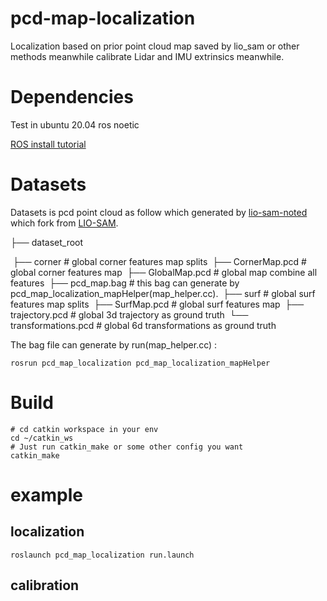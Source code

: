 # pcd-map-localization
Localization based on prior point cloud map saved by lio_sam or other methods meanwhile calibrate Lidar and IMU extrinsics meanwhile.

# Dependencies
Test in ubuntu 20.04 ros noetic

[ROS install tutorial](https://www.ros.org/blog/getting-started/)

# Datasets

Datasets is pcd point cloud as follow which generated by [lio-sam-noted](https://github.com/stu-fullstack/lio-sam-noted) which  fork from [LIO-SAM](https://github.com/TixiaoShan/LIO-SAM).

├── dataset_root

​	├── corner 							# global corner features map splits
​	├── CornerMap.pcd 			# global corner features map
​	├── GlobalMap.pcd 			# global map combine all features
​	├── pcd_map.bag				# this bag can generate by pcd_map_localization_mapHelper(map_helper.cc).
​	├── surf 								# global surf features map splits
​	├── SurfMap.pcd				# global surf features map
​	├── trajectory.pcd				# global 3d trajectory as ground truth
​	└── transformations.pcd    # global 6d transformations as ground truth

The bag file can generate by run(map_helper.cc) :

```shell
rosrun pcd_map_localization pcd_map_localization_mapHelper
```

# Build

```shell
# cd catkin workspace in your env
cd ~/catkin_ws
# Just run catkin_make or some other config you want
catkin_make
```

# example

## localization

```shell
roslaunch pcd_map_localization run.launch
```

## calibration



